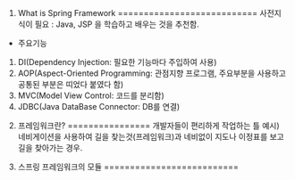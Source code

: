 1. What is Spring Framework
===========================
  사전지식이 필요 : Java, JSP 을 학습하고 배우는 것을 추천함.
  - 주요기능
  1) DI(Dependency Injection: 필요한 기능마다 주입하여 사용)
  2) AOP(Aspect-Oriented Programming: 관점지향 프로그램, 주요부분을 사용하고 공통된 부분은 띠었다 붙였다 함)
  3) MVC(Model View Control: 코드를 분리함)
  4) JDBC(Java DataBase Connector: DB를 연결)

2. 프레임워크란?
================
  개발자들이 편리하게 작업하는 틀
  예시) 네비게이션을 사용하여 길을 찾는것(프레임워크)과 네비없이 지도나 이정표를 보고 길을 찾아가는 경우.

3. 스프링 프레임워크의 모듈
==========================
